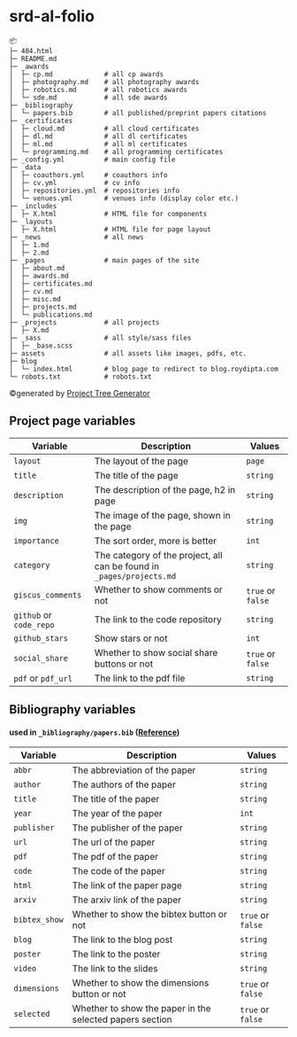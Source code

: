 # srd-al-folio
```
📦
├─ 404.html
├─ README.md
├─ _awards
│  ├─ cp.md             # all cp awards
│  ├─ photography.md    # all photography awards
│  ├─ robotics.md       # all robotics awards
│  └─ sde.md            # all sde awards
├─ _bibliography
│  └─ papers.bib        # all published/preprint papers citations
├─ _certificates
│  ├─ cloud.md          # all cloud certificates
│  ├─ dl.md             # all dl certificates
│  ├─ ml.md             # all ml certificates
│  └─ programming.md    # all programming certificates
├─ _config.yml          # main config file
├─ _data
│  ├─ coauthors.yml     # coauthors info
│  ├─ cv.yml            # cv info
│  ├─ repositories.yml  # repositories info
│  └─ venues.yml        # venues info (display color etc.)
├─ _includes
│  ├─ X.html            # HTML file for components
├─ _layouts
│  ├─ X.html            # HTML file for page layout
├─ _news                # all news
│  ├─ 1.md
│  ├─ 2.md
├─ _pages               # main pages of the site
│  ├─ about.md
│  ├─ awards.md
│  ├─ certificates.md
│  ├─ cv.md
│  ├─ misc.md
│  ├─ projects.md
│  └─ publications.md
├─ _projects            # all projects
│  ├─ X.md
├─ _sass                # all style/sass files
│  ├─ _base.scss
├─ assets               # all assets like images, pdfs, etc.
├─ blog
│  └─ index.html        # blog page to redirect to blog.roydipta.com
└─ robots.txt           # robots.txt
```
©generated by [Project Tree Generator](https://woochanleee.github.io/project-tree-generator)


## Project page variables

| Variable | Description | Values |
| --- | --- | --- |
| `layout` | The layout of the page | `page` |
| `title` | The title of the page | `string` |
| `description` | The description of the page, h2 in page | `string` |
| `img` | The image of the page, shown in the page | `string` |
| `importance` | The sort order, more is better | `int` |
| `category` | The category of the project, all can be found in `_pages/projects.md` | `string` |
| `giscus_comments` | Whether to show comments or not | `true` or `false` |
| `github` or `code_repo` | The link to the code repository | `string` |
| `github_stars` | Show stars or not | `int` |
| `social_share` | Whether to show social share buttons or not | `true` or `false` |
| `pdf` or `pdf_url` | The link to the pdf file | `string` |


## Bibliography variables
#### used in `_bibliography/papers.bib` ([Reference](https://github.com/alshedivat/al-folio?tab=readme-ov-file#publications))

| Variable | Description | Values |
| --- | --- | --- |
| `abbr` | The abbreviation of the paper | `string` |
| `author` | The authors of the paper | `string` |
| `title` | The title of the paper | `string` |
| `year` | The year of the paper | `int` |
| `publisher` | The publisher of the paper | `string` |
| `url` | The url of the paper | `string` |
| `pdf` | The pdf of the paper | `string` |
| `code` | The code of the paper | `string` |
| `html` | The link of the paper page | `string` |
| `arxiv` | The arxiv link of the paper | `string` |
| `bibtex_show` | Whether to show the bibtex button or not | `true` or `false` |
| `blog` | The link to the blog post | `string` |
| `poster` | The link to the poster | `string` |
| `video` | The link to the slides | `string` |
| `dimensions` | Whether to show the dimensions button or not | `true` or `false` |
| `selected` | Whether to show the paper in the selected papers section | `true` or `false` |
